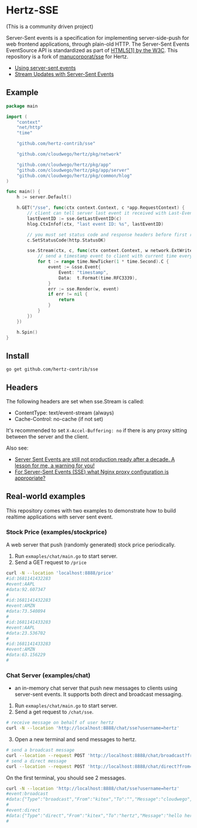# Hertz-SSE

(This is a community driven project)

Server-Sent events is a specification for implementing server-side-push for web frontend applications, through plain-old HTTP.
The Server-Sent Events EventSource API is standardized as part of [HTML5[1] by the W3C](https://html.spec.whatwg.org/multipage/server-sent-events.html#server-sent-events).
This repository is a fork of [manucorporat/sse](https://github.com/manucorporat/sse) for Hertz.

- [Using server-sent events](https://developer.mozilla.org/en-US/docs/Web/API/Server-sent_events/Using_server-sent_events	)
- [Stream Updates with Server-Sent Events](http://www.html5rocks.com/en/tutorials/eventsource/basics/)


## Example

```go
package main

import (
	"context"
	"net/http"
	"time"

	"github.com/hertz-contrib/sse"

	"github.com/cloudwego/hertz/pkg/network"

	"github.com/cloudwego/hertz/pkg/app"
	"github.com/cloudwego/hertz/pkg/app/server"
	"github.com/cloudwego/hertz/pkg/common/hlog"
)

func main() {
	h := server.Default()

	h.GET("/sse", func(ctx context.Context, c *app.RequestContext) {
		// client can tell server last event it received with Last-Event-ID header
		lastEventID := sse.GetLastEventID(c)
		hlog.CtxInfof(ctx, "last event ID: %s", lastEventID)

		// you must set status code and response headers before first render call
		c.SetStatusCode(http.StatusOK)

		sse.Stream(ctx, c, func(ctx context.Context, w network.ExtWriter) {
			// send a timestamp event to client with current time every second
			for t := range time.NewTicker(1 * time.Second).C {
				event := &sse.Event{
					Event: "timestamp",
					Data:  t.Format(time.RFC3339),
				}
				err := sse.Render(w, event)
				if err != nil {
					return
				}
			}
		})
	})

	h.Spin()
}

```


## Install
```
go get github.com/hertz-contrib/sse
```

## Headers

The following headers are set when sse.Stream is called:
- ContentType: text/event-stream (always)
- Cache-Control: no-cache (if not set)

It's recommended to set `X-Accel-Buffering: no` if there is any proxy sitting between the server and the client.

Also see:
- [Server Sent Events are still not production ready after a decade. A lesson for me, a warning for you!](https://dev.to/miketalbot/server-sent-events-are-still-not-production-ready-after-a-decade-a-lesson-for-me-a-warning-for-you-2gie)
- [For Server-Sent Events (SSE) what Nginx proxy configuration is appropriate?](https://serverfault.com/questions/801628/for-server-sent-events-sse-what-nginx-proxy-configuration-is-appropriate)

## Real-world examples

This repository comes with two examples to demonstrate how to build realtime applications with server sent event.

### Stock Price (examples/stockprice)
A web server that push (randomly generated) stock price periodically.
1. Run `exmaples/chat/main.go` to start server.
2. Send a GET request to `/price`
```bash
curl -N --location 'localhost:8888/price'
#id:1681141432283
#event:AAPL
#data:92.607347
#
#id:1681141432283
#event:AMZN
#data:73.540894
#
#id:1681141433283
#event:AAPL
#data:23.536702
#
#id:1681141433283
#event:AMZN
#data:63.156229
#

```


### Chat Server (examples/chat)
- an in-memory chat server that push new messages to clients using server-sent events. It supports both direct and broadcast messaging.
1. Run `exmaples/chat/main.go` to start server.
2. Send a get request to `/chat/sse`.
```bash
# receive message on behalf of user hertz
curl -N --location 'http://localhost:8888/chat/sse?username=hertz'
```
3. Open a new terminal and send messages to hertz.
```bash
# send a broadcast message
curl --location --request POST 'http://localhost:8888/chat/broadcast?from=kitex&message=cloudwego'
# send a direct message
curl --location --request POST 'http://localhost:8888/chat/direct?from=kitex&message=hello%20hertz&to=hertz'
```

On the first terminal, you should see 2 messages.
```bash
curl -N --location 'http://localhost:8888/chat/sse?username=hertz'
#event:broadcast
#data:{"Type":"broadcast","From":"kitex","To":"","Message":"cloudwego","Timestamp":"2023-04-10T23:48:55.019742+08:00"}
#
#event:direct
#data:{"Type":"direct","From":"kitex","To":"hertz","Message":"hello hertz","Timestamp":"2023-04-10T23:48:56.212855+08:00"}
#

```